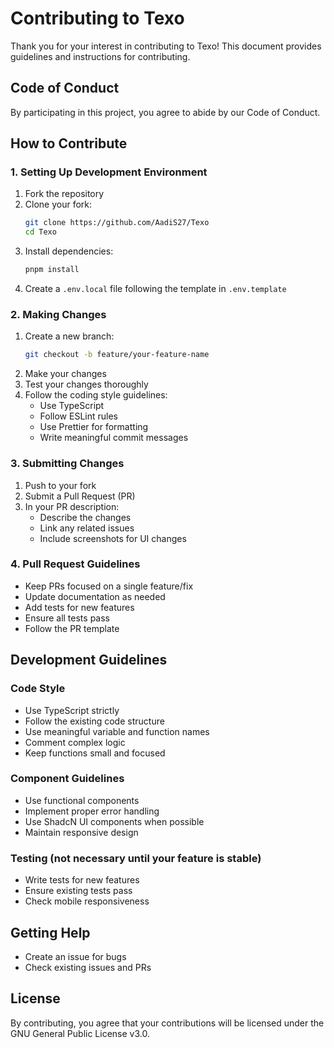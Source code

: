 # Contributing to Texo

Thank you for your interest in contributing to Texo! This document provides guidelines and instructions for contributing.

## Code of Conduct

By participating in this project, you agree to abide by our Code of Conduct.

## How to Contribute

### 1. Setting Up Development Environment

1. Fork the repository
2. Clone your fork:
   ```bash
   git clone https://github.com/AadiS27/Texo
   cd Texo
   ```
3. Install dependencies:
   ```bash
   pnpm install
   ```
4. Create a `.env.local` file following the template in `.env.template`

### 2. Making Changes

1. Create a new branch:
   ```bash
   git checkout -b feature/your-feature-name
   ```
2. Make your changes
3. Test your changes thoroughly
4. Follow the coding style guidelines:
   - Use TypeScript
   - Follow ESLint rules
   - Use Prettier for formatting
   - Write meaningful commit messages

### 3. Submitting Changes

1. Push to your fork
2. Submit a Pull Request (PR)
3. In your PR description:
   - Describe the changes
   - Link any related issues
   - Include screenshots for UI changes

### 4. Pull Request Guidelines

- Keep PRs focused on a single feature/fix
- Update documentation as needed
- Add tests for new features
- Ensure all tests pass
- Follow the PR template

## Development Guidelines

### Code Style

- Use TypeScript strictly
- Follow the existing code structure
- Use meaningful variable and function names
- Comment complex logic
- Keep functions small and focused

### Component Guidelines

- Use functional components
- Implement proper error handling
- Use ShadcN UI components when possible
- Maintain responsive design

### Testing (not necessary until your feature is stable)

- Write tests for new features
- Ensure existing tests pass
- Check mobile responsiveness

## Getting Help

- Create an issue for bugs
- Check existing issues and PRs

## License

By contributing, you agree that your contributions will be licensed under the GNU General Public License v3.0.

